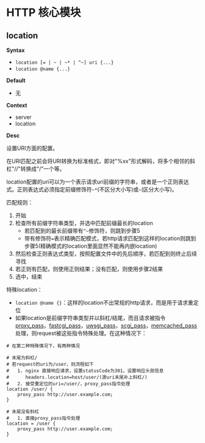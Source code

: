 # HTTP 核心模块

## location

**Syntax**
- `location [= | ~ | ~* | ^~] uri {...}` 
- `location @name {...}`

**Default**
- 无

**Context**
- server
- location

**Desc**

设置URI方面的配置。  

在URI匹配之前会将URI转换为标准格式，即对"%xx"形式解码，将多个相邻的斜杠"//"转换成"/"一个等。  

location配置的uri可以为一个表示请求uri前缀的字符串，或者是一个正则表达式。正则表达式必须指定前缀修饰符`~*`(不区分大小写)或`~`(区分大小写)。

匹配规则：
1. 开始
2. 检查所有前缀字符串类型，并选中匹配前缀最长的location
    - 若匹配到的最长前缀带有`^~`修饰符，则跳到步骤5
    - 带有修饰符`=`表示精确匹配模式，若http请求匹配到这样的location则跳到步骤5(精确模式的location里面显然不能再内嵌location)
3. 然后检查正则表达式类型，按照配置文件中的先后顺序，若匹配到则终止后续寻找
4. 若正则有匹配，则使用正则结果；没有匹配，则使用步骤2结果
5. 选中，结束  

特殊location：
- `location @name {}`：这样的location不出常规的http请求，而是用于请求重定位
- 如果location是前缀字符串类型并以斜杠/结尾，而且请求被指令[proxy_pass](http://nginx.org/en/docs/http/ngx_http_proxy_module.html#proxy_pass)，[fastcgi_pass](http://nginx.org/en/docs/http/ngx_http_fastcgi_module.html#fastcgi_pass)，[uwsgi_pass](http://nginx.org/en/docs/http/ngx_http_uwsgi_module.html#uwsgi_pass)，[scgi_pass](http://nginx.org/en/docs/http/ngx_http_scgi_module.html#scgi_pass)，[memcached_pass](http://nginx.org/en/docs/http/ngx_http_memcached_module.html#memcached_pass)处理，则request被这些指令特殊处理。在这种情况下：

```nginx
# 在第二种特殊情况下，有两种情况

# 末尾为斜杠/ 
# 若request的uri为/user，则流程如下
#   1. nginx 直接响应请求，设置statusCode为301，设置响应头部信息
#      headers.location=host/user/(源uri末尾补上斜杠/)
#   2. 接受重定位的uri=/user/，proxy_pass指令处理
location /user/ {
    proxy_pass http://user.example.com;
}

# 末尾没有斜杠
#   1. 直接proxy_pass指令处理
location = /user {
    proxy_pass http://user.example.com;
}
```

